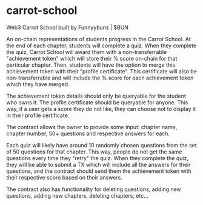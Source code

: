 # carrot-school
Web3 Carrot School built by Funnyybuns | $BUN

An on-chain representations of students progress in the Carrot School. At the end of each chapter, students will complete a quiz. When they complete the quiz, Carrot School will award them with a non-transferrable "achievement token" which will store their % score on-chain for that particular chapter. Then, students will have the option to merge this achievement token with their "profile certificate". This certificate will also be non-transferrable and will include the % score for each achievement token which they have merged.

The achievement token details should only be queryable for the student who owns it. The profile certificate should be queryable for anyone. This way, if a user gets a score they do not like, they can choose not to display it in their profile certificate.

The contract allows the owner to provide some input: chapter name, chapter number, 50+ questions and respective answers for each.

Each quiz will likely have around 10 randomly chosen questions from the set of 50 questions for that chapter. This way, people do not get the same questions every time they "retry" the quiz. When they complete the quiz, they will be able to submit a TX which will include all the answers for their questions, and the contract should send them the achievement token with their respective score based on their answers.

The contract also has functionality for deleting questions, adding new questions, adding new chapters, deleting chapters, etc...
